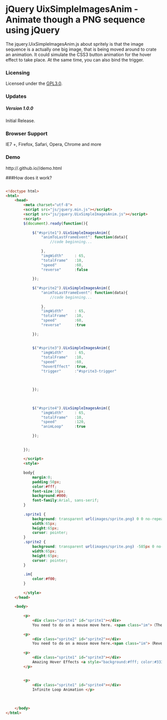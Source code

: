 # jQuery UixSimpleImagesAnim - Animate though a PNG sequence using jQuery

The jquery.UixSimpleImagesAnim.js about spritely is that the image sequence is a actually one big image, that is being moved around to crate an animation.  It could simulate the CSS3 button animation for the hover effect to take place. At the same time, you can also bind the trigger.

### Licensing

Licensed under the [GPL3.0](http://www.gnu.org/licenses/gpl-3.0.en.html).


### Updates 

##### Version 1.0.0
Initial Release.


### Browser Support

IE7 +, Firefox, Safari, Opera, Chrome and more


### Demo

http://<username>.github.io/<projectname>/demo.html


###How does it work?
```html

<!doctype html>
<html>
	<head>
		<meta charset="utf-8">
		<script src="js/jquery.min.js"></script>
		<script src="js/jquery.UixSimpleImagesAnim.js"></script>
		<script>
		$(document).ready(function(){  
		
			$("#sprite1").UixSimpleImagesAnim({
				"animToLastFrameEvent": function(data){
					//code beginning...
					
				},
				"imgWidth"     : 65,
				"totalFrame"   :10, 
				"speed"        :60,
				"reverse"      :false
				
			});
		
			$("#sprite2").UixSimpleImagesAnim({
				"animToLastFrameEvent": function(data){
					//code beginning...
					
				},
				"imgWidth"     : 65,
				"totalFrame"   :10, 
				"speed"        :60,
				"reverse"      :true
				
			});
		　
		
			$("#sprite3").UixSimpleImagesAnim({
				"imgWidth"     : 65,
				"totalFrame"   :10, 
				"speed"        :60,
				"hoverEffect"  :true,
				"trigger"      :"#sprite3-trigger"
				
				
				
			});
		
		
		
			$("#sprite4").UixSimpleImagesAnim({
				"imgWidth"     : 65,
				"totalFrame"   :10,
				"speed"        :120,
				"animLoop"     :true
				
			});		
				
		
		});
		
		</script>
		<style>
		
		body{ 
			margin:0; 
			padding:50px;
			color:#fff; 
			font-size:16px; 
			background:#000;
			font-family:Arial, sans-serif;
		}
		
		.sprite1 {
			background: transparent url(images/sprite.png) 0 0 no-repeat;
			width:65px; 
			height:65px; 
			cursor: pointer;
		}
		.sprite2 {
			background: transparent url(images/sprite.png) -585px 0 no-repeat;
			width:65px; 
			height:65px; 
			cursor: pointer;
		}
		
		.im{
			color:#f00;
		}
		
		</style>
	</head>
	
	<body>
	  
		<p>
			<div class="sprite1" id="sprite1"></div>
			You need to do on a mouse move here. <span class="im">（The action run only once）</span></p>
		
		<p>
			<div class="sprite2" id="sprite2"></div>
			You need to do on a mouse move here.<span class="im">（Reverse animation and the action run only once）</span></p>
		
		<p>
			<div class="sprite1" id="sprite3"></div>
			Amazing Hover Effects <a style="background:#fff; color:#333; padding:5px; width:50px; height:18px; margin:10px; text-align:center; display:inline-block" id="sprite3-trigger">Trigger</a>
		</p>
	
		
		<p>
			<div class="sprite1" id="sprite4"></div>
			Infinite Loop Animation </p>
		
	
	
	</body>
</html>



```
